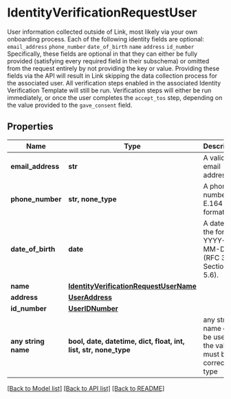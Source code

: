 # IdentityVerificationRequestUser

User information collected outside of Link, most likely via your own onboarding process.  Each of the following identity fields are optional:  `email_address`  `phone_number`  `date_of_birth`  `name`  `address`  `id_number`  Specifically, these fields are optional in that they can either be fully provided (satisfying every required field in their subschema) or omitted from the request entirely by not providing the key or value. Providing these fields via the API will result in Link skipping the data collection process for the associated user. All verification steps enabled in the associated Identity Verification Template will still be run. Verification steps will either be run immediately, or once the user completes the `accept_tos` step, depending on the value provided to the `gave_consent` field.

## Properties
Name | Type | Description | Notes
------------ | ------------- | ------------- | -------------
**email_address** | **str** | A valid email address. | [optional] 
**phone_number** | **str, none_type** | A phone number in E.164 format. | [optional] 
**date_of_birth** | **date** | A date in the format YYYY-MM-DD (RFC 3339 Section 5.6). | [optional] 
**name** | [**IdentityVerificationRequestUserName**](IdentityVerificationRequestUserName.md) |  | [optional] 
**address** | [**UserAddress**](UserAddress.md) |  | [optional] 
**id_number** | [**UserIDNumber**](UserIDNumber.md) |  | [optional] 
**any string name** | **bool, date, datetime, dict, float, int, list, str, none_type** | any string name can be used but the value must be the correct type | [optional]

[[Back to Model list]](../README.md#documentation-for-models) [[Back to API list]](../README.md#documentation-for-api-endpoints) [[Back to README]](../README.md)


